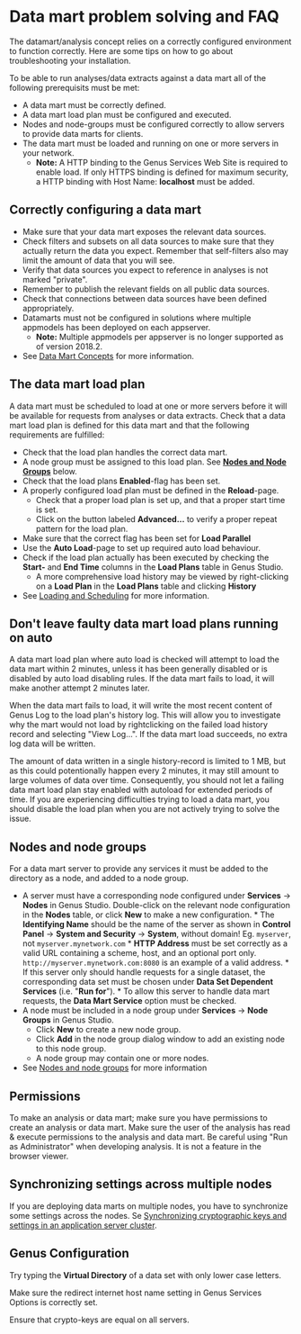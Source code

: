 # Data mart problem solving and FAQ

The datamart/analysis concept relies on a correctly configured environment to function correctly. Here are some tips on how to go about troubleshooting your installation.

To be able to run analyses/data extracts against a data mart all of the following prerequisits must be met:
*   A data mart must be correctly defined.
*   A data mart load plan must be configured and executed.
*   Nodes and node-groups must be configured correctly to allow servers to provide data marts for clients.
*   The data mart must be loaded and running on one or more servers in your network.
    *   **Note:** A HTTP binding to the Genus Services Web Site is required to enable load. If only HTTPS binding is defined for maximum security, a HTTP binding with Host Name: **localhost** must be added.

## Correctly configuring a data mart
*   Make sure that your data mart exposes the relevant data sources. 
*   Check filters and subsets on all data sources to make sure that they actually return the data you expect. Remember that self-filters also may limit the amount of data that you will see.
*   Verify that data sources you expect to reference in analyses is not marked "private".
*   Remember to publish the relevant fields on all public data sources. 
*   Check that connections between data sources have been defined appropriately.
*   Datamarts must not be configured in solutions where multiple appmodels has been deployed on each appserver.
    *   **Note:** Multiple appmodels per appserver is no longer supported as of version 2018.2.
*   See [Data Mart Concepts](data-mart-concepts.md) for more information. 

## The data mart load plan
A data mart must be scheduled to load at one or more servers before it will be available for requests from analyses or data extracts. Check that a data mart load plan is defined for this data mart and that the following requirements are fulfilled:
*   Check that the load plan handles the correct data mart.
*   A node group must be assigned to this load plan. See **[Nodes and Node Groups](#nodes-and-node-groups)** below. 
*   Check that the load plans **Enabled**-flag has been set.
*   A properly configured load plan must be defined in the **Reload**-page. 
    *   Check that a proper load plan is set up,  and that a proper start time is set.
    *   Click on the button labeled **Advanced...** to verify a proper repeat pattern for the load plan.
*   Make sure that the correct flag has been set for **Load Parallel**
*   Use the **Auto Load**-page to set up required auto load behaviour. 
*   Check if the load plan actually has been executed by checking the **Start-** and **End Time** columns in the **Load Plans** table in Genus Studio. 
    *   A more comprehensive load history may be viewed by right-clicking on a **Load Plan** in the **Load Plans** table and clicking **History**
*   See [Loading and Scheduling](data-mart-loading.md) for more information.

## Don't leave faulty data mart load plans running on auto
A data mart load plan where auto load is checked will attempt to load the data mart within 2 minutes, unless it has been generally disabled or is disabled by auto load disabling rules. If the data mart fails to load, it will make another attempt 2 minutes later.

When the data mart fails to load, it will write the most recent content of Genus Log to the load plan's history log. This will allow you to  investigate why the mart would not load by rightclicking on the failed load history record and selecting "View Log...". If the data mart load succeeds, no extra log data will be written.

The amount of data written in a single history-record is limited to 1 MB, but as this could potentionally happen every 2 minutes, it may still amount to large volumes of data over time. Consequently, you should not let a failing data mart load plan stay enabled with autoload for extended periods of time. If you are experiencing difficulties trying to load a data mart, you should disable the load plan when you are not actively trying to solve the issue. 

## Nodes and node groups
For a data mart server to provide any services it must be added to the directory as a node, and added to a node group.
*    A server must have a corresponding node configured under **Services** -> **Nodes** in Genus Studio. Double-click on the relevant node configuration in the **Nodes** table, or click **New** to make a new configuration.
    *   The **Identifying Name** should be the name of the server as shown in **Control Panel** -> **System and Security** -> **System**, without domain! Eg. `myserver`, not `myserver.mynetwork.com` 
    *   **HTTP Address** must be set correctly as a valid URL containing a scheme, host, and an optional port only. `http://myserver.mynetwork.com:8080` is an example of a valid address.
    *   If this server only should handle requests for a single dataset, the corresponding data set must be chosen under **Data Set Dependent Services** (i.e. "**Run for**").
    *   To allow this server to handle data mart requests, the **Data Mart Service** option must be checked. 
*   A node must be included in a node group under **Services** -> **Node Groups** in Genus Studio.
    *   Click **New** to create a new node group.
    *   Click **Add** in the node group dialog window to add an existing node to this node group.
    *   A node group may contain one or more nodes.
*   See [Nodes and node groups](../../../developers/defining-an-app-model/services/nodes-and-node-groups.md) for more information

## Permissions
To make an analysis or data mart; make sure you have permissions to create an analysis or data mart. Make sure the user of the analysis has read & execute permissions to the analysis and data mart. Be careful using "Run as Administrator" when developing analysis. It is not a feature in the browser viewer.

## Synchronizing settings across multiple nodes
If you are deploying data marts on multiple nodes, you have to synchronize some settings across the nodes. Se [Synchronizing cryptographic keys and settings in an application server cluster](../../../developers/installation-and-configuration/configure-and-maintain-genus-server/synchronizing-crypto-keys-in-a-cluster.md).

## Genus Configuration

Try typing the **Virtual Directory** of a data set with only lower case letters.

Make sure the redirect internet host name setting in Genus Services Options is correctly set.

Ensure that crypto-keys are equal on all servers.
